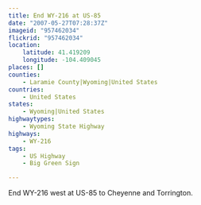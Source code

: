 ```yaml
---
title: End WY-216 at US-85
date: "2007-05-27T07:28:37Z"
imageid: "957462034"
flickrid: "957462034"
location:
    latitude: 41.419209
    longitude: -104.409045
places: []
counties:
    - Laramie County|Wyoming|United States
countries:
    - United States
states:
    - Wyoming|United States
highwaytypes:
    - Wyoming State Highway
highways:
    - WY-216
tags:
    - US Highway
    - Big Green Sign

---
```

End WY-216 west at US-85 to Cheyenne and Torrington.